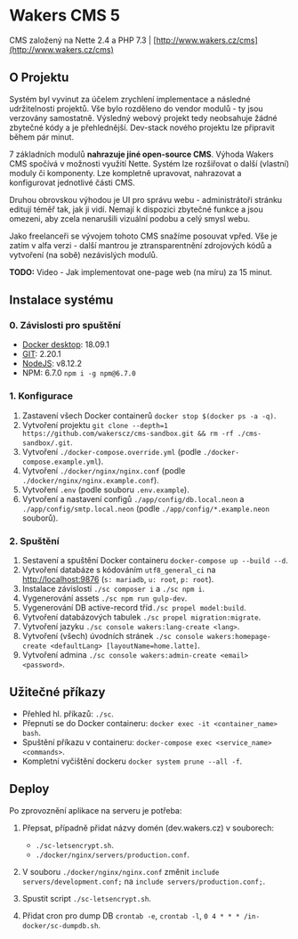 # Wakers CMS 5

CMS založený na Nette 2.4 a PHP 7.3 | [http://www.wakers.cz/cms](http://www.wakers.cz/cms)

## O Projektu
Systém byl vyvinut za účelem zrychlení implementace a následné udržitelnosti projektů. Vše bylo
rozděleno do vendor modulů - ty jsou verzovány samostatně. Výsledný webový projekt tedy neobsahuje žádné
zbytečné kódy a je přehlednější. Dev-stack nového projektu lze připravit během pár minut.

7 základních modulů  **nahrazuje jiné open-source CMS**. Výhoda Wakers CMS spočívá v možnosti využití 
Nette. Systém lze rozšiřovat o další (vlastní) moduly či komponenty. Lze kompletně upravovat, nahrazovat
a konfigurovat jednotlivé části CMS. 

Druhou obrovskou výhodou je UI pro správu webu - administrátoři stránku editují téměř tak, jak ji vidí. 
Nemají k dispozici zbytečné funkce a jsou omezeni, aby zcela nenarušili vizuální podobu a celý smysl webu.

Jako freelanceři se vývojem tohoto CMS snažíme posouvat vpřed. 
Vše je zatím v alfa verzi - další mantrou je ztransparentnění zdrojových kódů a vytvoření (na sobě) nezávislých modulů.

**TODO:** Video - Jak implementovat one-page web (na míru) za 15 minut.

## Instalace systému

### 0. Závislosti pro spuštění
- [Docker desktop](https://www.docker.com/products/docker-desktop): 18.09.1
- [GIT](https://git-scm.com/downloads): 2.20.1
- [NodeJS](https://nodejs.org/en/download/): v8.12.2
- NPM: 6.7.0 `npm i -g npm@6.7.0`

### 1. Konfigurace
1. Zastavení všech Docker containerů `docker stop $(docker ps -a -q)`.
1. Vytvoření projektu `git clone --depth=1  https://github.com/wakerscz/cms-sandbox.git && rm -rf ./cms-sandbox/.git`.
1. Vytvoření `./docker-compose.override.yml` (podle `./docker-compose.example.yml`).
1. Vytvoření `./docker/nginx/nginx.conf` (podle `./docker/nginx/nginx.example.conf`).
1. Vytvoření `.env` (podle souboru `.env.example`).
1. Vytvoření a nastavení configů `./app/config/db.local.neon` a `./app/config/smtp.local.neon` (podle `./app/config/*.example.neon` souborů).

### 2. Spuštění
1. Sestavení a spuštění Docker containeru `docker-compose up --build --d`.
1. Vytvoření databáze s kódováním `utf8_general_ci` na [http://localhost:9876](http://localhost:9876) (`s: mariadb`, `u: root`, `p: root`).
1. Instalace závislostí `./sc composer i` a `./sc npm i`.
1. Vygenerování assets `./sc npm run gulp-dev`.
1. Vygenerování DB active-record tříd`./sc propel model:build`.
1. Vytvoření databázových tabulek `./sc propel migration:migrate`.
1. Vytvoření jazyku `./sc console wakers:lang-create <lang>`.
1. Vytvoření (všech) úvodních stránek `./sc console wakers:homepage-create <defaultLang> [layoutName=home.latte]`.
1. Vytvoření admina `./sc console wakers:admin-create <email> <password>`.

## Užitečné příkazy
- Přehled hl. příkazů: `./sc`.
- Přepnutí se do Docker containeru: `docker exec -it <container_name> bash`.
- Spuštění příkazu v containeru: `docker-compose exec <service_name> <commands>`.
- Kompletní vyčištění dockeru `docker system prune --all -f`.

## Deploy
Po zprovoznění aplikace na serveru je potřeba:

1. Přepsat, případně přidat názvy domén (dev.wakers.cz) v souborech:
    - `./sc-letsencrypt.sh`.
    - `./docker/nginx/servers/production.conf`.
    
2. V souboru `./docker/nginx/nginx.conf` změnit `include servers/development.conf;`  na `include servers/production.conf;`.
3. Spustit script `./sc-letsencrypt.sh`.
4. Přidat cron pro dump DB `crontab -e`, `crontab -l`, `0 4 * * * /in-docker/sc-dumpdb.sh`.